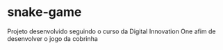 # snake-game
Projeto desenvolvido seguindo o curso da Digital Innovation One afim de desenvolver o jogo da cobrinha
